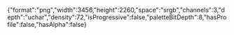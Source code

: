 {"format":"png","width":3456,"height":2260,"space":"srgb","channels":3,"depth":"uchar","density":72,"isProgressive":false,"paletteBitDepth":8,"hasProfile":false,"hasAlpha":false}